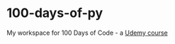 # 100-days-of-py
My workspace for 100 Days of Code - a <a href=https://www.udemy.com/course/100-days-of-code/>Udemy course

